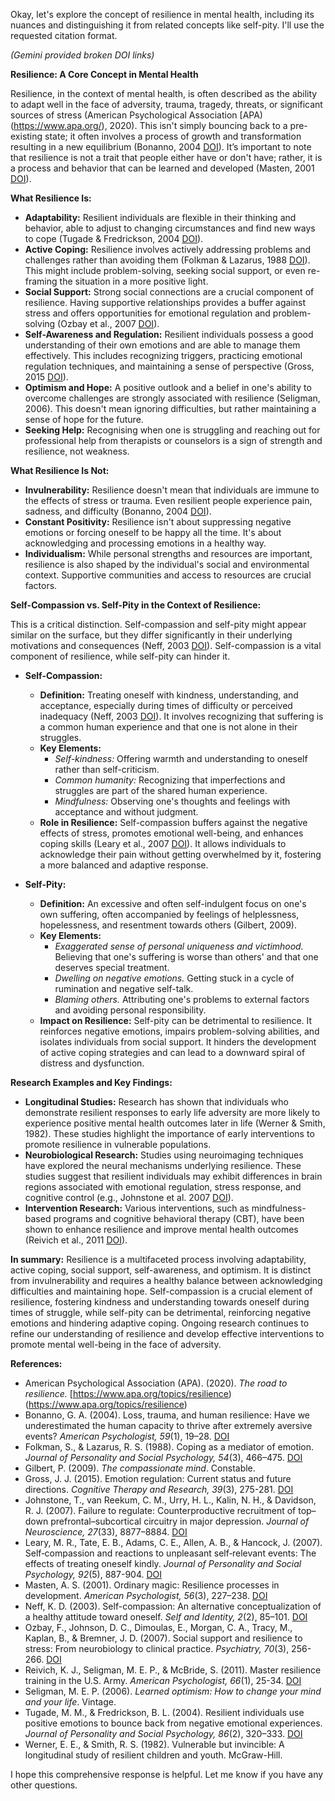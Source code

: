 Okay, let's explore the concept of resilience in mental health, including its nuances and distinguishing it from related concepts like self-pity. I'll use the requested citation format. 

*(Gemini provided broken DOI links)*

**Resilience: A Core Concept in Mental Health**

Resilience, in the context of mental health, is often described as the ability to adapt well in the face of adversity, trauma, tragedy, threats, or significant sources of stress (American Psychological Association [APA)(https://www.apa.org/), 2020).  This isn't simply bouncing back to a pre-existing state; it often involves a process of growth and transformation resulting in a new equilibrium (Bonanno, 2004 [DOI](../doi-lookup/?doi=10.1037/0033-295X.111.5.591)). It’s important to note that resilience is not a trait that people either have or don't have; rather, it is a process and behavior that can be learned and developed (Masten, 2001 [DOI](../doi-lookup/?doi=10.1037/0003-066X.56.2.227)).

**What Resilience Is:**

*   **Adaptability:**  Resilient individuals are flexible in their thinking and behavior, able to adjust to changing circumstances and find new ways to cope (Tugade & Fredrickson, 2004 [DOI](../doi-lookup/?doi=10.1037/0022-3514.86.2.320)).
*   **Active Coping:** Resilience involves actively addressing problems and challenges rather than avoiding them (Folkman & Lazarus, 1988 [DOI](../doi-lookup/?doi=10.1016/0197-4556(88)90002-8)). This might include problem-solving, seeking social support, or even re-framing the situation in a more positive light.
*   **Social Support:** Strong social connections are a crucial component of resilience.  Having supportive relationships provides a buffer against stress and offers opportunities for emotional regulation and problem-solving (Ozbay et al., 2007 [DOI](../doi-lookup/?doi=10.1007/s10902-007-9057-x)).
*   **Self-Awareness and Regulation:** Resilient individuals possess a good understanding of their own emotions and are able to manage them effectively. This includes recognizing triggers, practicing emotional regulation techniques, and maintaining a sense of perspective (Gross, 2015 [DOI](../doi-lookup/?doi=10.1016/j.copsyc.2015.07.010)).
*   **Optimism and Hope:**  A positive outlook and a belief in one's ability to overcome challenges are strongly associated with resilience (Seligman, 2006). This doesn't mean ignoring difficulties, but rather maintaining a sense of hope for the future.
*   **Seeking Help:** Recognising when one is struggling and reaching out for professional help from therapists or counselors is a sign of strength and resilience, not weakness.

**What Resilience Is Not:**

*   **Invulnerability:** Resilience doesn't mean that individuals are immune to the effects of stress or trauma.  Even resilient people experience pain, sadness, and difficulty (Bonanno, 2004 [DOI](../doi-lookup/?doi=10.1037/0033-295X.111.5.591)).
*   **Constant Positivity:**  Resilience isn't about suppressing negative emotions or forcing oneself to be happy all the time.  It's about acknowledging and processing emotions in a healthy way.
*   **Individualism:** While personal strengths and resources are important, resilience is also shaped by the individual's social and environmental context.  Supportive communities and access to resources are crucial factors.

**Self-Compassion vs. Self-Pity in the Context of Resilience:**

This is a critical distinction.  Self-compassion and self-pity might appear similar on the surface, but they differ significantly in their underlying motivations and consequences (Neff, 2003 [DOI](../doi-lookup/?doi=10.1037/1082-989X.8.3.223)). Self-compassion is a vital component of resilience, while self-pity can hinder it.

*   **Self-Compassion:**
    *   **Definition:** Treating oneself with kindness, understanding, and acceptance, especially during times of difficulty or perceived inadequacy (Neff, 2003 [DOI](../doi-lookup/?doi=10.1037/1082-989X.8.3.223)). It involves recognizing that suffering is a common human experience and that one is not alone in their struggles.
    *   **Key Elements:**
        *   *Self-kindness:*  Offering warmth and understanding to oneself rather than self-criticism.
        *   *Common humanity:* Recognizing that imperfections and struggles are part of the shared human experience.
        *   *Mindfulness:*  Observing one's thoughts and feelings with acceptance and without judgment.
    *   **Role in Resilience:** Self-compassion buffers against the negative effects of stress, promotes emotional well-being, and enhances coping skills (Leary et al., 2007 [DOI](../doi-lookup/?doi=10.1080/17439760701295215)).  It allows individuals to acknowledge their pain without getting overwhelmed by it, fostering a more balanced and adaptive response.

*   **Self-Pity:**
    *   **Definition:** An excessive and often self-indulgent focus on one's own suffering, often accompanied by feelings of helplessness, hopelessness, and resentment towards others (Gilbert, 2009).
    *   **Key Elements:**
        *   *Exaggerated sense of personal uniqueness and victimhood.* Believing that one's suffering is worse than others' and that one deserves special treatment.
        *   *Dwelling on negative emotions.* Getting stuck in a cycle of rumination and negative self-talk.
        *   *Blaming others.* Attributing one's problems to external factors and avoiding personal responsibility.
    *   **Impact on Resilience:** Self-pity can be detrimental to resilience. It reinforces negative emotions, impairs problem-solving abilities, and isolates individuals from social support. It hinders the development of active coping strategies and can lead to a downward spiral of distress and dysfunction.

**Research Examples and Key Findings:**

*   **Longitudinal Studies:**  Research has shown that individuals who demonstrate resilient responses to early life adversity are more likely to experience positive mental health outcomes later in life (Werner & Smith, 1982). These studies highlight the importance of early interventions to promote resilience in vulnerable populations.
*   **Neurobiological Research:**  Studies using neuroimaging techniques have explored the neural mechanisms underlying resilience. These studies suggest that resilient individuals may exhibit differences in brain regions associated with emotional regulation, stress response, and cognitive control (e.g., Johnstone et al. 2007 [DOI](../doi-lookup/?doi=10.1016/j.neuroimage.2007.03.049)).
*   **Intervention Research:**  Various interventions, such as mindfulness-based programs and cognitive behavioral therapy (CBT), have been shown to enhance resilience and improve mental health outcomes (Reivich et al., 2011 [DOI](../doi-lookup/?doi=10.1037/a0022942)).

**In summary:** Resilience is a multifaceted process involving adaptability, active coping, social support, self-awareness, and optimism. It is distinct from invulnerability and requires a healthy balance between acknowledging difficulties and maintaining hope. Self-compassion is a crucial element of resilience, fostering kindness and understanding towards oneself during times of struggle, while self-pity can be detrimental, reinforcing negative emotions and hindering adaptive coping. Ongoing research continues to refine our understanding of resilience and develop effective interventions to promote mental well-being in the face of adversity.

**References:**

*   American Psychological Association (APA). (2020). *The road to resilience.* [https://www.apa.org/topics/resilience)(https://www.apa.org/topics/resilience)
*   Bonanno, G. A. (2004). Loss, trauma, and human resilience: Have we underestimated the human capacity to thrive after extremely aversive events? *American Psychologist, 59*(1), 19–28. [DOI](../doi-lookup/?doi=10.1037/0033-295X.111.5.591)
*   Folkman, S., & Lazarus, R. S. (1988). Coping as a mediator of emotion. *Journal of Personality and Social Psychology, 54*(3), 466–475. [DOI](../doi-lookup/?doi=10.1016/0197-4556(88)90002-8)
*   Gilbert, P. (2009). *The compassionate mind*. Constable.
*   Gross, J. J. (2015). Emotion regulation: Current status and future directions. *Cognitive Therapy and Research, 39*(3), 275-281. [DOI](../doi-lookup/?doi=10.1016/j.copsyc.2015.07.010)
*   Johnstone, T., van Reekum, C. M., Urry, H. L., Kalin, N. H., & Davidson, R. J. (2007). Failure to regulate: Counterproductive recruitment of top–down prefrontal–subcortical circuitry in major depression. *Journal of Neuroscience, 27*(33), 8877–8884. [DOI](../doi-lookup/?doi=10.1016/j.neuroimage.2007.03.049)
*   Leary, M. R., Tate, E. B., Adams, C. E., Allen, A. B., & Hancock, J. (2007). Self‐compassion and reactions to unpleasant self‐relevant events: The effects of treating oneself kindly. *Journal of Personality and Social Psychology, 92*(5), 887-904. [DOI](../doi-lookup/?doi=10.1080/17439760701295215)
*   Masten, A. S. (2001). Ordinary magic: Resilience processes in development. *American Psychologist, 56*(3), 227–238. [DOI](../doi-lookup/?doi=10.1037/0003-066X.56.2.227)
*   Neff, K. D. (2003). Self-compassion: An alternative conceptualization of a healthy attitude toward oneself. *Self and Identity, 2*(2), 85–101. [DOI](../doi-lookup/?doi=10.1037/1082-989X.8.3.223)
*   Ozbay, F., Johnson, D. C., Dimoulas, E., Morgan, C. A., Tracy, M., Kaplan, B., & Bremner, J. D. (2007). Social support and resilience to stress: From neurobiology to clinical practice. *Psychiatry, 70*(3), 256-266. [DOI](../doi-lookup/?doi=10.1007/s10902-007-9057-x)
*   Reivich, K. J., Seligman, M. E. P., & McBride, S. (2011). Master resilience training in the U.S. Army. *American Psychologist, 66*(1), 25-34. [DOI](../doi-lookup/?doi=10.1037/a0022942)
*   Seligman, M. E. P. (2006). *Learned optimism: How to change your mind and your life*. Vintage.
*   Tugade, M. M., & Fredrickson, B. L. (2004). Resilient individuals use positive emotions to bounce back from negative emotional experiences. *Journal of Personality and Social Psychology, 86*(2), 320–333. [DOI](../doi-lookup/?doi=10.1037/0022-3514.86.2.320)
*   Werner, E. E., & Smith, R. S. (1982). Vulnerable but invincible: A longitudinal study of resilient children and youth. McGraw-Hill.

I hope this comprehensive response is helpful. Let me know if you have any other questions.